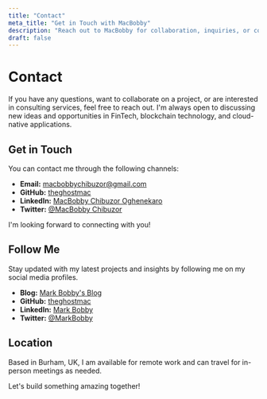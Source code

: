```yaml
---
title: "Contact"
meta_title: "Get in Touch with MacBobby"
description: "Reach out to MacBobby for collaboration, inquiries, or consulting services in FinTech, blockchain solutions, and cloud-native applications."
draft: false
---
```


# Contact

If you have any questions, want to collaborate on a project, or are interested in consulting services, feel free to reach out. I'm always open to discussing new ideas and opportunities in FinTech, blockchain technology, and cloud-native applications.

## Get in Touch

You can contact me through the following channels:

- **Email:** [macbobbychibuzor@gmail.com](mailto:macbobbychibuzor@gmail.com)
- **GitHub:** [theghostmac](https://github.com/theghostmac/)
- **LinkedIn:** [MacBobby Chibuzor Oghenekaro](https://www.linkedin.com/in/chibuzor-oghenekaro/)
- **Twitter:** [@MacBobby Chibuzor](https://twitter.com/theghostmac)

I'm looking forward to connecting with you!

## Follow Me

Stay updated with my latest projects and insights by following me on my social media profiles.

- **Blog:** [Mark Bobby's Blog](https://theghostmac.github.io)
- **GitHub:** [theghostmac](https://github.com/theghostmac/)
- **LinkedIn:** [Mark Bobby](https://www.linkedin.com/in/chibuzor-oghenekaro/)
- **Twitter:** [@MarkBobby](https://twitter.com/theghostmac)

## Location

Based in Burham, UK, I am available for remote work and can travel for in-person meetings as needed.

Let's build something amazing together!
